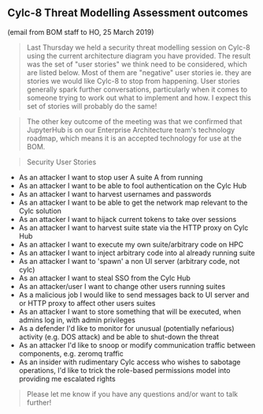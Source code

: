 
## Cylc-8 Threat Modelling Assessment outcomes

(email from BOM staff to HO, 25 March 2019)

> Last Thursday we held a security threat modelling session on Cylc-8 using the
current architecture diagram you have provided. The result was the set of
"user stories" we think need to be considered, which are listed below.  Most of
them are "negative" user stories ie. they are stories we would like Cylc-8 to
stop from happening.  User stories generally spark further conversations,
particularly when it comes to someone trying to work out what to implement and
how. I expect this set of stories will probably do the same!
 
> The other key outcome of the meeting was that we confirmed that JupyterHub is
on our Enterprise Architecture team's technology roadmap, which means it is an
accepted technology for use at the BOM.

> Security User Stories
>
- As an attacker I want to stop user A suite A from running
- As an attacker I want to be able to fool authentication on the Cylc Hub
- As an attacker I want to harvest usernames and passwords
- As an attacker I want to be able to get the network map relevant to the Cylc solution
- As an attacker I want to hijack current tokens to take over sessions
- As an attacker I want to harvest suite state via the HTTP proxy on Cylc Hub
- As an attacker I want to execute my own suite/arbitrary code on HPC
- As an attacker I want to inject arbitrary code into al already running suite
- As an attacker I want to 'spawn' a non UI server (arbitrary code, not cylc)
- As an attacker I want to steal SSO from the Cylc Hub
- As an attacker/user I want to change other users running suites
- As a malicious job I would like to send messages back to UI server and or HTTP proxy to affect other users suites
- As an attacker I want to store something that will be executed, when admins log in, with admin privileges
- As a defender I'd like to monitor for unusual (potentially nefarious) activity (e.g. DOS attack) and be able to shut-down the threat
- As an attacker I'd like to snoop or modify communication traffic between components, e.g. zeromq traffic
- As an insider with rudimentary Cylc access who wishes to sabotage operations, I'd like to trick the role-based permissions model into providing me escalated rights


> Please let me know if you have any questions and/or want to talk further!
